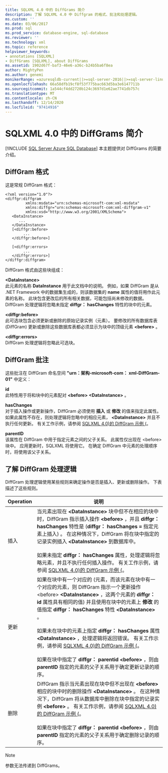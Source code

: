 ```yaml
---
title: SQLXML 4.0 中的 DiffGrams 简介
description: 了解 SQLXML 4.0 中 Diffgram 的格式、批注和处理逻辑。
ms.custom: ''
ms.date: 03/06/2017
ms.prod: sql
ms.prod_service: database-engine, sql-database
ms.reviewer: ''
ms.technology: xml
ms.topic: reference
helpviewer_keywords:
- annotations [SQLXML]
- DiffGrams [SQLXML], about DiffGrams
ms.assetid: 1902d67f-baf3-46e6-a36c-b24b5ba6f8ea
author: MightyPen
ms.author: genemi
monikerRange: =azuresqldb-current||>=sql-server-2016||>=sql-server-linux-2017||=azuresqldb-mi-current
ms.openlocfilehash: 66a58dfb19cf8f53f775bac663d5ba3e6147711b
ms.sourcegitcommit: 1a544cf4dd2720b124c3697d1e62ae7741db757c
ms.translationtype: MT
ms.contentlocale: zh-CN
ms.lasthandoff: 12/14/2020
ms.locfileid: "97414916"
---
```

# <a name="introduction-to-diffgrams-in-sqlxml-40"></a>SQLXML 4.0 中的 DiffGrams 简介
[!INCLUDE [SQL Server Azure SQL Database](../../../includes/applies-to-version/sql-asdb.md)]
  本主题提供对 DiffGrams 的简要介绍。  
  
## <a name="diffgram-format"></a>DiffGram 格式  
 这是常规 DiffGram 格式：  
  
```  
<?xml version="1.0"?>  
<diffgr:diffgram   
         xmlns:msdata="urn:schemas-microsoft-com:xml-msdata"  
         xmlns:diffgr="urn:schemas-microsoft-com:xml-diffgram-v1"  
         xmlns:xsd="http://www.w3.org/2001/XMLSchema">  
   <DataInstance>  
      ...  
   </DataInstance>  
   [<diffgr:before>  
        ...  
   </diffgr:before>]  
  
   [<diffgr:errors>  
        ...  
   </diffgr:errors>]  
</diffgr:diffgram>  
```  
  
 DiffGram 格式由这些块组成：  
  
 **\<DataInstance>**  
 此元素的名称 **DataInstance** 用于此文档中的说明。 例如，如果 DiffGram 是从 .NET Framework 中的数据集生成的，则该数据集的 **name** 属性的值将用作此元素的名称。 此块包含更改后的所有相关数据，可能包括尚未修改的数据。 DiffGram 处理逻辑将忽略未指定 **diffgr： hasChanges** 特性的块中的元素。  
  
 **\<diffgr:before>**  
 此可选块包含必须更新或删除的原始记录实例（元素）。 要修改的所有数据库表 (DiffGram) 更新或删除这些数据库表都必须显示为块中的顶级元素 **\<before>** 。  
  
 **\<diffgr:errors>**  
 DiffGram 处理逻辑将忽略此可选块。  
  
## <a name="diffgram-annotations"></a>DiffGram 批注  
 这些批注在 DiffGram 命名空间 **"urn：架构-microsoft-com： xml-DiffGram-01"** 中定义：  
  
 **id**  
 此特性用于将和块中的元素配对 **\<before>** **\<DataInstance>** 。  
  
 **hasChanges**  
 对于插入操作或更新操作，DiffGram 必须使用 **插入** 或 **修改** 的值来指定此属性。 如果此属性不存在，则处理逻辑将忽略中的相应元素， **\<DataInstance>** 并且不执行任何更新。 有关工作示例，请参阅 [SQLXML 4.0&#41;的 DiffGram 示例 &#40;](../../../relational-databases/sqlxml-annotated-xsd-schemas-xpath-queries/diffgram/diffgram-examples-sqlxml-4-0.md)。  
  
 **parentID**  
 该属性在 DiffGram 中用于指定元素之间的父子关系。 此属性仅出现在 \<before> 块中。 应用更新时，SQLXML 将使用它。 在确定 DiffGram 中元素的处理顺序时，将使用该父子关系。  
  
## <a name="understanding-the-diffgram-processing-logic"></a>了解 DiffGram 处理逻辑  
 DiffGram 处理逻辑使用某些规则来确定操作是否是插入、更新或删除操作。 下表描述了这些规则。  
  
|Operation|说明|  
|---------------|-----------------|  
|插入|当元素出现在 **\<DataInstance>** 块中但不在相应的块中时，DiffGram 指示插入操作 **\<before>** ，并且 **diffgr： hasChanges** 特性是 (**diffgr： hasChanges =** 指定元素上插入) 。 在这种情况下，DiffGram 将在块中指定的记录实例插入 **\<DataInstance>** 到数据库中。<br /><br /> 如果未指定 **diffgr： hasChanges** 属性，处理逻辑将忽略元素，并且不执行任何插入操作。 有关工作示例，请参阅 [SQLXML 4.0&#41;的 DiffGram 示例 &#40;](../../../relational-databases/sqlxml-annotated-xsd-schemas-xpath-queries/diffgram/diffgram-examples-sqlxml-4-0.md)。|  
|更新|如果在块中有一个对应的 (元素，而该元素在块中有一个对应的元素，则 DiffGram 指示一个更新操作 \<before> **\<DataInstance>** ，这两个元素的 **diffgr： id** 属性具有相同的值) 并且使用在块中的元素上 **修改** 的值指定 **diffgr： hasChanges** 特性 **\<DataInstance>** 。<br /><br /> 如果未在块中的元素上指定 **diffgr： hasChanges** 属性 **\<DataInstance>** ，处理逻辑将返回错误。 有关工作示例，请参阅 [SQLXML 4.0&#41;的 DiffGram 示例 &#40;](../../../relational-databases/sqlxml-annotated-xsd-schemas-xpath-queries/diffgram/diffgram-examples-sqlxml-4-0.md)。<br /><br /> 如果在块中指定了 **diffgr： parentid** **\<before>** ，则由 **parentID** 指定的元素的父子关系用于确定更新记录的顺序。|  
|删除|DiffGram 指示当元素出现在块中但不出现在 **\<before>** 相应的块中时的删除操作 **\<DataInstance>** 。 在这种情况下，DiffGram 将从数据库中删除在块中指定的记录实例 **\<before>** 。 有关工作示例，请参阅 [SQLXML 4.0&#41;的 DiffGram 示例 &#40;](../../../relational-databases/sqlxml-annotated-xsd-schemas-xpath-queries/diffgram/diffgram-examples-sqlxml-4-0.md)。<br /><br /> 如果在块中指定了 **diffgr： parentid** **\<before>** ，则由 **parentID** 指定的元素的父子关系用于确定删除记录的顺序。|  
  
> [!NOTE]  
>  参数无法传递到 DiffGrams。  
  
  

